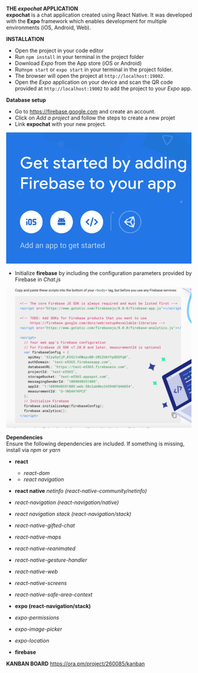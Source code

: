 **THE *expochat* APPLICATION**<br>
**expochat** is a chat application created using React Native. It was developed with the **Expo** framework which enables development for multiple environments (iOS, Android, Web).
<br>

**INSTALLATION**<br>
* Open the project in your code editor<br>
* Run `npm install` in your terminal in the project folder <br>
* Download *Expo* from the App store (iOS or Android)<br>   
* Run`npm start` or `expo start` in your terminal in the project folder. 
* The  browser will open the project at `http://localhost:19002`.<br>
* Open the *Expo* application on your device and scan the QR code provided at `http://localhost:19002` to add the project to your *Expo* app.<br>

**Database setup**<br>
* Go to  https://firebase.google.com and create an account. <br>
* Click on *Add a project* and follow the steps to create a new projet
* Link  **expochat** with your new project. 
<img src="./firebase1.png" width=500>

* Initialize **firebase** by including the configuration parameters provided by Firebase in *Chat.js*
<img src="./firebase2.png" width=500>
<br>

**Dependencies**<br>
Ensure the following dependencies are included. If something is missing, install via *npm* or *yarn* <br>
* **react** 
    * *react-dom* 
* * *react navigation* 

* **react native** 
  *netinfo (react-native-community/netinfo)*
 * *react-navigation (react-navigation/native)*
 * *react navigation stack (react-navigation/stack)* 
 * *react-native-gifted-chat*
 * *react-native-maps*
 * *react-native-reanimated*
 * *react-native-gesture-handler*
 * *react-native-web*
 * *react-native-screens*
 * *react-native-safe-area-context*<br>
* **expo (react-navigation/stack)**
 * *expo-permissions*
 * *expo-image-picker*
 * *expo-location* <br>
* **firebase**


**KANBAN BOARD**
https://ora.pm/project/260085/kanban




